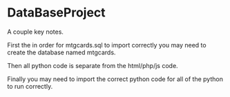 # DataBaseProject
 
A couple key notes.

First the in order for mtgcards.sql to import correctly you may need to create the database named mtgcards.

Then all python code is separate from the html/php/js code.

Finally you may need to import the correct python code for all of the python to run correctly.
